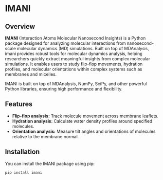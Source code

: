 # IMANI

## Overview

**IMANI** (Interaction Atoms Molecular Nanosecond Insights) is a Python package designed for analyzing molecular interactions from nanosecond-scale molecular dynamics (MD) simulations. Built on top of MDAnalysis, imani provides robust tools for molecular dynamics analysis, helping researchers quickly extract meaningful insights from complex molecular simulations. It enables users to study flip-flop movements, hydration profiles, and molecular orientations within complex systems such as membranes and micelles.

IMANI is built on top of MDAnalysis, NumPy, SciPy, and other powerful Python libraries, ensuring high performance and flexibility.

## Features

- **Flip-flop analysis:** Track molecule movement across membrane leaflets.
- **Hydration analysis:** Calculate water density profiles around specified molecules.
- **Orientation analysis:** Measure tilt angles and orientations of molecules relative to the membrane normal.

## Installation

You can install the IMANI package using pip:

```bash
pip install imani

